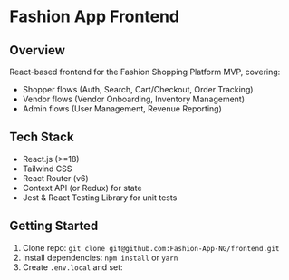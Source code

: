 # Fashion App Frontend

## Overview
React-based frontend for the Fashion Shopping Platform MVP, covering:
- Shopper flows (Auth, Search, Cart/Checkout, Order Tracking)
- Vendor flows (Vendor Onboarding, Inventory Management)
- Admin flows (User Management, Revenue Reporting)

## Tech Stack
- React.js (>=18)
- Tailwind CSS
- React Router (v6)
- Context API (or Redux) for state
- Jest & React Testing Library for unit tests

## Getting Started
1. Clone repo: `git clone git@github.com:Fashion-App-NG/frontend.git`
2. Install dependencies: `npm install` or `yarn`
3. Create `.env.local` and set:
